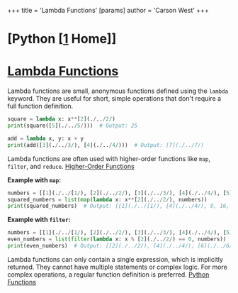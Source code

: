 +++
 title = 'Lambda Functions'
[params]
	author = 'Carson West'
+++
# [Python [[1](./../python-[[1/) Home]]
# [Lambda Functions](./../lambda-functions/) 
Lambda functions are small, anonymous functions defined using the `lambda` keyword.  They are useful for short, simple operations that don't require a full function definition.

```python
square = lambda x: x**[2](./../2/)
print(square([5](./../5/)))  # Output: 25

add = lambda x, y: x + y
print(add([3](./../3/), [4](./../4/)))  # Output: [7](./../7/)
```

Lambda functions are often used with higher-order functions like `map`, `filter`, and `reduce`. [Higher-Order Functions](./../higher-order-functions/)

**Example with `map`:**

```python
numbers = [[1](./../[1/), [2](./../2/), [3](./../3/), [4](./../4/), [5](./../5/)]
squared_numbers = list(map(lambda x: x**[2](./../2/), numbers))
print(squared_numbers)  # Output: [[1](./../[1/), [4](./../4/), 9, 16, 25]
```

**Example with `filter`:**

```python
numbers = [[1](./../[1/), [2](./../2/), [3](./../3/), [4](./../4/), [5](./../5/), [6](./../6/)]
even_numbers = list(filter(lambda x: x % [2](./../2/) == 0, numbers))
print(even_numbers)  # Output: [[2](./../2/), [4](./../4/), [6](./../6/)]
```

Lambda functions can only contain a single expression, which is implicitly returned.  They cannot have multiple statements or complex logic.  For more complex operations, a regular function definition is preferred. [Python Functions](./../python-functions/)


